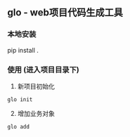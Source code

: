 ## glo - web项目代码生成工具

### 本地安装
pip install .

### 使用 (进入项目目录下)
1. 新项目初始化
```shell
glo init
```

2. 增加业务对象
```shell
glo add
```
